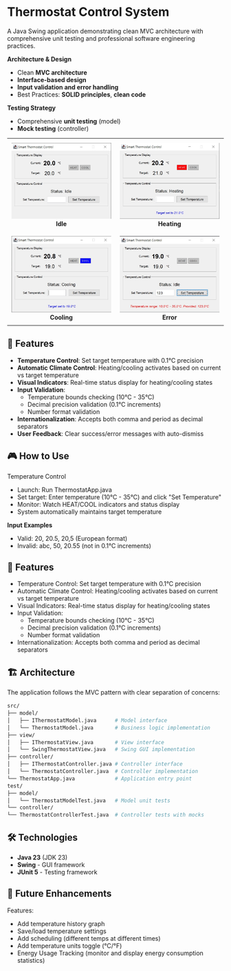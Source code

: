 # Thermostat Control System

A Java Swing application demonstrating clean MVC architecture with comprehensive unit testing and professional software engineering practices.

**Architecture & Design**

- Clean **MVC architecture**
- **Interface-based design**
- **Input validation and error handling**
- Best Practices: **SOLID principles**, **clean code**

**Testing Strategy**
- Comprehensive **unit testing** (model)
- **Mock testing** (controller)

<table align="center">
  <tr>
    <td align="center" style="padding: 10px;">
      <img src="img/idle.jpg" width="300"/><br/>
      <strong>Idle</strong>
    </td>
    <td align="center" style="padding: 10px;">
      <img src="img/heating.jpg" width="300"/><br/>
      <strong>Heating</strong>
    </td>
  </tr>
  <tr>
    <td align="center" style="padding: 10px;">
      <img src="img/cooling.jpg" width="300"/><br/>
      <strong>Cooling</strong>
    </td>
    <td align="center" style="padding: 10px;">
      <img src="img/error.jpg" width="300"/><br/>
      <strong>Error</strong>
    </td>
  </tr>
</table>

## 🚀 Features

- **Temperature Control**: Set target temperature with 0.1°C precision
- **Automatic Climate Control**: Heating/cooling activates based on current vs target temperature
- **Visual Indicators**: Real-time status display for heating/cooling states
- **Input Validation**: 
  - Temperature bounds checking (10°C - 35°C)
  - Decimal precision validation (0.1°C increments)
  - Number format validation
- **Internationalization**: Accepts both comma and period as decimal separators
- **User Feedback**: Clear success/error messages with auto-dismiss

## 🎮 How to Use
Temperature Control

- Launch: Run ThermostatApp.java
- Set target: Enter temperature (10°C - 35°C) and click "Set Temperature"
- Monitor: Watch HEAT/COOL indicators and status display
- System automatically maintains target temperature

**Input Examples**

- Valid: 20, 20.5, 20,5 (European format)  
- Invalid: abc, 50, 20.55 (not in 0.1°C increments)  

## 🚀 Features

- Temperature Control: Set target temperature with 0.1°C precision
- Automatic Climate Control: Heating/cooling activates based on current vs target temperature
- Visual Indicators: Real-time status display for heating/cooling states
- Input Validation:
  - Temperature bounds checking (10°C - 35°C)
  - Decimal precision validation (0.1°C increments)
  - Number format validation
- Internationalization: Accepts both comma and period as decimal separators

## 🏗️ Architecture

The application follows the MVC pattern with clear separation of concerns:  

```bash
src/  
├── model/  
│   ├── IThermostatModel.java      # Model interface  
│   └── ThermostatModel.java       # Business logic implementation  
├── view/  
│   ├── IThermostatView.java       # View interface  
│   └── SwingThermostatView.java   # Swing GUI implementation  
├── controller/  
│   ├── IThermostatController.java # Controller interface  
│   └── ThermostatController.java  # Controller implementation  
└── ThermostatApp.java             # Application entry point  
test/  
├── model/  
│   └── ThermostatModelTest.java   # Model unit tests  
└── controller/  
└── ThermostatControllerTest.java  # Controller tests with mocks  
```

## 🛠️ Technologies

- **Java 23** (JDK 23)
- **Swing** - GUI framework
- **JUnit 5** - Testing framework
  
## 🔮 Future Enhancements

Features:
- Add temperature history graph
- Save/load temperature settings
- Add scheduling (different temps at different times)
- Add temperature units toggle (°C/°F)
- Energy Usage Tracking (monitor and display energy consumption statistics)
